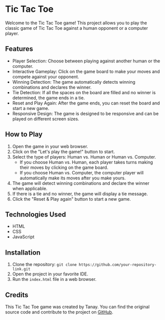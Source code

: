 # Tic Tac Toe

Welcome to the Tic Tac Toe game! This project allows you to play the classic game of Tic Tac Toe against a human opponent or a computer player.

## Features

- Player Selection: Choose between playing against another human or the computer.
- Interactive Gameplay: Click on the game board to make your moves and compete against your opponent.
- Winning Detection: The game automatically detects winning combinations and declares the winner.
- Tie Detection: If all the spaces on the board are filled and no winner is determined, the game ends in a tie.
- Reset and Play Again: After the game ends, you can reset the board and start a new game.
- Responsive Design: The game is designed to be responsive and can be played on different screen sizes.

## How to Play

1. Open the game in your web browser.
2. Click on the "Let's play the game!" button to start.
3. Select the type of players: Human vs. Human or Human vs. Computer.
   - If you choose Human vs. Human, each player takes turns making their moves by clicking on the game board.
   - If you choose Human vs. Computer, the computer player will automatically make its moves after you make yours.
4. The game will detect winning combinations and declare the winner when applicable.
5. If there is a tie and no winner, the game will display a tie message.
6. Click the "Reset & Play again" button to start a new game.

## Technologies Used

- HTML
- CSS
- JavaScript

## Installation

1. Clone the repository: `git clone https://github.com/your-repository-link.git`
2. Open the project in your favorite IDE.
3. Run the `index.html` file in a web browser.

## Credits

This Tic Tac Toe game was created by Tanay. You can find the original source code and contribute to the project on [GitHub](https://github.com/Its-Tanay/tic-tac-toe).

